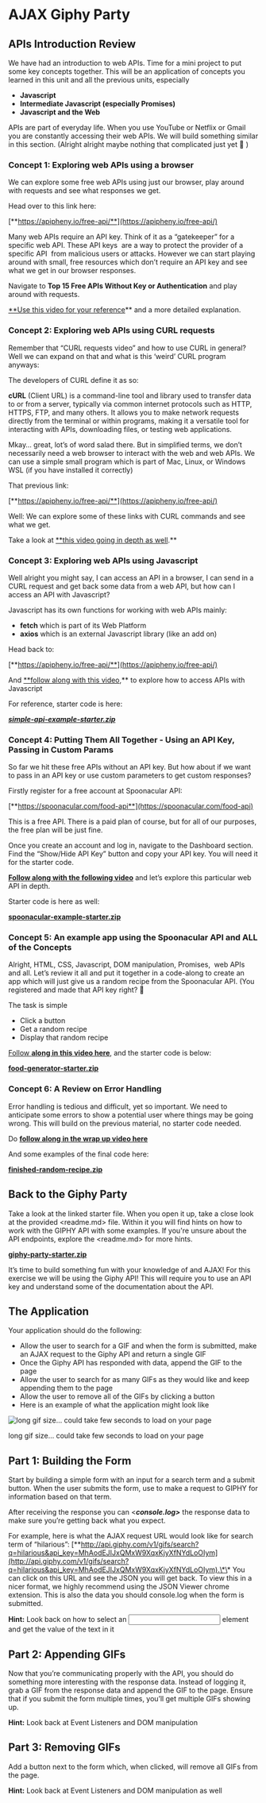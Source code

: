 # **AJAX Giphy Party**

## **APIs Introduction Review**

We have had an introduction to web APIs. Time for a mini project to put some key concepts together. This will be an application of concepts you learned in this unit and all the previous units, especially

- **Javascript**
- **Intermediate Javascript (especially Promises)**
- **Javascript and the Web**

APIs are part of everyday life. When you use YouTube or Netflix or Gmail you are constantly accessing their web APIs. We will build something similar in this section. (Alright alright maybe nothing that complicated just yet 🙂 )

### **Concept 1: Exploring web APIs using a browser**

We can explore some free web APIs using just our browser, play around with requests and see what responses we get.

Head over to this link here:

[**https://apipheny.io/free-api/**](https://apipheny.io/free-api/)

Many web APIs require an API key. Think of it as a “gatekeeper” for a specific web API. These API keys  are a way to protect the provider of a specific API  from malicious users or attacks. However we can start playing around with small, free resources which don’t require an API key and see what we get in our browser responses.

Navigate to **Top 15 Free APIs Without Key or Authentication** and play around with requests.

[\*\*Use this video for your reference](https://youtu.be/aPhG1Vt1Egc?si=JU6wTC7rRawl_fBV)\*\* and a more detailed explanation.

### **Concept 2: Exploring web APIs using CURL requests**

Remember that “CURL requests video” and how to use CURL in general? Well we can expand on that and what is this ‘weird’ CURL program anyways:

The developers of CURL define it as so:

**cURL** (Client URL) is a command-line tool and library used to transfer data to or from a server, typically via common internet protocols such as HTTP, HTTPS, FTP, and many others. It allows you to make network requests directly from the terminal or within programs, making it a versatile tool for interacting with APIs, downloading files, or testing web applications.

Mkay… great, lot’s of word salad there. But in simplified terms, we don’t necessarily need a web browser to interact with the web and web APIs. We can use a simple small program which is part of Mac, Linux, or Windows WSL (if you have installed it correctly)

That previous link:

[**https://apipheny.io/free-api/**](https://apipheny.io/free-api/)

Well: We can explore some of these links with CURL commands and see what we get.

Take a look at [\*\*this video going in depth as well](https://youtu.be/z3xMXg9MV_4?si=zvLS5dWuxN68Hi_W).\*\*

### **Concept 3: Exploring web APIs using Javascript**

Well alright you might say, I can access an API in a browser, I can send in a CURL request and get back some data from a web API, but how can I access an API with Javascript?

Javascript has its own functions for working with web APIs mainly:

- **fetch** which is part of its Web Platform
- **axios** which is an external Javascript library (like an add on)

Head back to:

[**https://apipheny.io/free-api/**](https://apipheny.io/free-api/)

And [\*\*follow along with this video](https://youtu.be/2wGKKAFEogw?si=KRsobk4y-P9ZhlHZ),\*\* to explore how to access APIs with Javascript

For reference, starter code is here:

[**_simple-api-example-starter.zip_**](https://drive.google.com/file/d/1tR-VWmlCSDf03pvprY1g0TQI4j_VQQsz/view?usp=sharing)

### **Concept 4: Putting Them All Together - Using an API Key, Passing in Custom Params**

So far we hit these free APIs without an API key. But how about if we want to pass in an API key or use custom parameters to get custom responses?

Firstly register for a free account at Spoonacular API:

[**https://spoonacular.com/food-api**](https://spoonacular.com/food-api)

This is a free API. There is a paid plan of course, but for all of our purposes, the free plan will be just fine.

Once you create an account and log in, navigate to the Dashboard section. Find the “Show/Hide API Key” button and copy your API key. You will need it for the starter code.

[**Follow along with the following video**](https://youtu.be/nVSmZ5mYKPo?si=wTjtwWk26lA5l4_X) and let’s explore this particular web API in depth.

Starter code is here as well:

[**spoonacular-example-starter.zip**](https://drive.google.com/file/d/1fKM0o283fFKSWeOKXNnq7oFMl3tZUOen/view?usp=sharing)

### **Concept 5: An example app using the Spoonacular API and ALL of the Concepts**

Alright, HTML, CSS, Javascript, DOM manipulation, Promises,  web APIs and all. Let’s review it all and put it together in a code-along to create an app which will just give us a random recipe from the Spoonacular API. (You registered and made that API key right? 🙂

The task is simple

- Click a button
- Get a random recipe
- Display that random recipe

[Follow **along in this video here**](https://youtu.be/RUu2jHPQm6I?si=Tt8V0OxWo0v6yslJ), and the starter code is below:

[**food-generator-starter.zip**](https://drive.google.com/file/d/12HiF6KklzcSflQDdKuRVQ-9WTVm05wwo/view?usp=sharing)

### **Concept 6: A Review on Error Handling**

Error handling is tedious and difficult, yet so important. We need to anticipate some errors to show a potential user where things may be going wrong. This will build on the previous material, no starter code needed.

Do **[follow along in the wrap up video here](https://youtu.be/uVvFqTKz7u8?si=KV-uvdYHGiAriddX)**

And some examples of the final code here:

[**finished-random-recipe.zip**](https://drive.google.com/file/d/1SSzR009HlIgRFusHRxFeGxzUx7vYQ0nN/view?usp=sharing)

## **Back to the Giphy Party**

Take a look at the linked starter file. When you open it up, take a close look at the provided <readme.md> file. Within it you will find hints on how to work with the GIPHY API with some examples. If you're unsure about the API endpoints, explore the <readme.md> for more hints.

[**giphy-party-starter.zip**](https://drive.google.com/file/d/1WdQWhvhwVRz3bkNKylsFuLl3tPRBZzR-/view?usp=drive_link)

It’s time to build something fun with your knowledge of <axios> and AJAX! For this exercise we will be using the Giphy API! This will require you to use an API key and understand some of the documentation about the API.

## **The Application**

Your application should do the following:

- Allow the user to search for a GIF and when the form is submitted, make an AJAX request to the Giphy API and return a single GIF
- Once the Giphy API has responded with data, append the GIF to the page
- Allow the user to search for as many GIFs as they would like and keep appending them to the page
- Allow the user to remove all of the GIFs by clicking a button
- Here is an example of what the application might look like

![long gif size… could take few seconds to load on your page](https://s3-us-west-2.amazonaws.com/secure.notion-static.com/7cfaa680-8b92-4885-bdba-d022d033a054/app.gif)

long gif size… could take few seconds to load on your page

## **Part 1: Building the Form**

Start by building a simple form with an input for a search term and a submit button. When the user submits the form, use <axios> to make a request to GIPHY for information based on that term.

After receiving the response you can <**_console.log>_** the response data to make sure you’re getting back what you expect.

For example, here is what the AJAX request URL would look like for search term of “hilarious”: [\*\*http://api.giphy.com/v1/gifs/search?q=hilarious&api_key=MhAodEJIJxQMxW9XqxKjyXfNYdLoOIym](http://api.giphy.com/v1/gifs/search?q=hilarious&api_key=MhAodEJIJxQMxW9XqxKjyXfNYdLoOIym).\*\* You can click on this URL and see the JSON you will get back. To view this in a nicer format, we highly recommend using the JSON Viewer chrome extension. This is also the data you should console.log when the form is submitted.

**Hint:** Look back on how to select an <input> element and get the value of the text in it

## **Part 2: Appending GIFs**

Now that you’re communicating properly with the API, you should do something more interesting with the response data. Instead of logging it, grab a GIF from the response data and append the GIF to the page. Ensure that if you submit the form multiple times, you’ll get multiple GIFs showing up.

**Hint:** Look back at Event Listeners and DOM manipulation

## **Part 3: Removing GIFs**

Add a button next to the form which, when clicked, will remove all GIFs from the page.

**Hint:** Look back at Event Listeners and DOM manipulation as well
